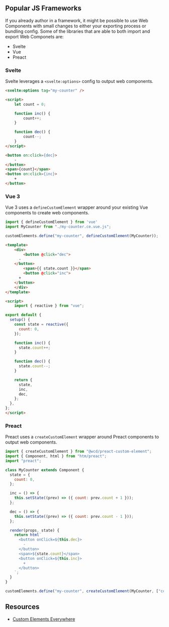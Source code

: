 ## Popular JS Frameworks

If you already author in a framework, it might be possible to use Web Components with small changes to either your exporting process or bundling config. Some of the libraries that are able to both import and export Web Componets are:

- Svelte
- Vue
- Preact

### Svelte

Svelte leverages a `<svelte:options>` config to output web components.

```html
<svelte:options tag="my-counter" />

<script>
	let count = 0;

	function inc() {
		count++;
	}

	function dec() {
		count--;
	}
</script>

<button on:click={dec}>
	-
</button>
<span>{count}</span>
<button on:click={inc}>
	+
</button>
```

### Vue 3

Vue 3 uses a `defineCustomElement` wrapper around your existing Vue components to create web components.

```js
import { defineCustomElement } from 'vue'
import MyCounter from "./my-counter.ce.vue.js";

customElements.define("my-counter", defineCustomElement(MyCounter));
```

```html
<template>
	<div>
		<button @click="dec">
      -
    </button>
		<span>{{ state.count }}</span>
		<button @click="inc">
      +
    </button>
	</div>
</template>

<script>
	import { reactive } from "vue";

export default {
  setup() {
    const state = reactive({
      count: 0,
    });

    function inc() {
      state.count++;
    }

    function dec() {
      state.count--;
    }

    return {
      state,
      inc,
      dec,
    };
  },
};
</script>
```

### Preact

Preact uses a `createCustomElement` wrapper around Preact components to output web components.

```js
import { createCustomElement } from "@wcd/preact-custom-element";
import { Component, html } from "htm/preact";
import "preact";

class MyCounter extends Component {
  state = {
    count: 0,
  };

  inc = () => {
    this.setState((prev) => ({ count: prev.count + 1 }));
  };

  dec = () => {
    this.setState((prev) => ({ count: prev.count - 1 }));
  };

  render(props, state) {
    return html`
      <button onClick=${this.dec}>
        -
      </button>
      <span>${state.count}</span>
      <button onClick=${this.inc}>
        +
      </button>
    `;
  }
}

customElements.define("my-counter", createCustomElement(MyCounter, ["count"]));
```

## Resources

- [Custom Elements Everywhere](https://custom-elements-everywhere.com/)
